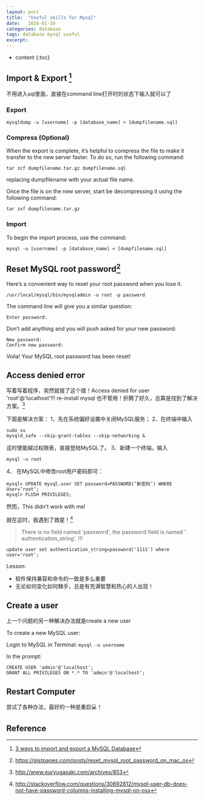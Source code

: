 ```yaml
---
layout: post
title:  "Useful skills for Mysql"
date:   2016-01-10
categories: database
tags: database mysql useful
excerpt: 
---
```

* content
{:toc}

## Import & Export [^2]

不用进入sql里面，直接在command line打开时的状态下输入就可以了

### Export 

```
mysqldump -u [username] -p [database_name] > [dumpfilename.sql]
```

### Compress (Optional)
When the export is complete, it’s helpful to compress the file to make it transfer to the new server faster. To do so, run the following command:

```
tar zcf dumpfilename.tar.gz dumpfilename.sql
```

replacing dumpfilename with your actual file name.

Once the file is on the new server, start be decompressing it using the following command:

```
tar zxf dumpfilename.tar.gz
```

### Import
To begin the import process, use the command:

```
mysql -u [username] -p [database_name] < [dumpfilename.sql]
```

[^2]: [3 ways to import and export a MySQL Database](http://www.itworld.com/article/2833078/it-management/3-ways-to-import-and-export-a-mysql-database.html)

## Reset MySQL root password[^1]
Here’s a convenient way to reset your root password when you lose it.

```/usr/local/mysql/bin/mysqladmin -u root -p password```

The command line will give you a similar question:

```Enter password:```

Don’t add anything and you will push asked for your new password:

```New password:```<br>
```Confirm new password:```

Voila! Your MySQL root password has been reset!

## Access denied error

写着写着程序，突然就报了这个错！Access denied for user 'root'@'localhost'!!! re-install mysql 也不管用！折腾了好久，总算是找到了解决方案。[^4]

[^4]: http://www.euryugasaki.com/archives/853

下面是解决方案：
1、先在系统偏好设置中关闭MySQL服务；
2、在终端中输入

```
sudo su
mysqld_safe --skip-grant-tables --skip-networking &
```

这时便能越过权限表，直接登陆MySQL了。
3、新建一个终端，输入

```
mysql -u root
```

4、 在MySQL中修改root用户密码即可：

```
mysql> UPDATE mysql.user SET password=PASSWORD(’新密码’) WHERE User=’root’;
mysql> FLUSH PRIVILEGES;
```

然而，This didn't work with me!

就在这时，我遇到了救星！[^3]
[^3]: http://stackoverflow.com/questions/30692812/mysql-user-db-does-not-have-password-columns-installing-mysql-on-osx

> There is no field named 'password', the password field is named ' authentication_string'. !!!

```
update user set authentication_string=password('1111') where user='root';
```

Lesson:

* 软件保持兼容和命令的一致是多么重要
* 无论如何变化如何棘手，总是有充满智慧和热心的人出现！

## Create a user
上一个问题的另一种解决办法就是create a new user

To create a new MySQL user:

Login to MySQL in Terminal: ```mysql -u username```

In the prompt:

```
CREATE USER 'admin'@'localhost';
GRANT ALL PRIVILEGES ON *.* TO 'admin'@'localhost';
```

## Restart Computer
尝试了各种办法，最好的一种是重启💻！




## Reference
[^1]: https://gistpages.com/posts/reset_mysql_root_password_on_mac_os
